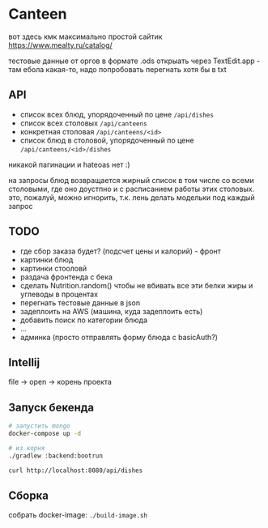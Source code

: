 # Canteen


вот здесь кмк максимально простой сайтик https://www.mealty.ru/catalog/

тестовые данные от оргов в формате .ods открыать через TextEdit.app - 
там ебола какая-то, надо попробовать перегнать хотя бы в txt


## API

- список всех блюд, упорядоченный по цене `/api/dishes`
- список всех столовых `/api/canteens`
- конкретная столовая `/api/canteens/<id>`
- список блюд в столовой, упорядоченный по цене `/api/canteens/<id>/dishes`

никакой пагинации и hateoas нет :)

на запросы блюд возвращается жирный список в том числе со всеми столовыми, где оно доустпно и
с расписанием работы этих столовых. это, пожалуй, можно игнорить, т.к. лень делать 
модельки под каждый запрос  


## TODO

- где сбор заказа будет? (подсчет цены и калорий) - фронт
- картинки блюд
- картинки стооловй
- раздача фронтенда с бека
- сделать Nutrition.random() чтобы не вбивать все эти белки жиры и углеводы в процентах
- перегнать тестовые данные в json
- задеплоить на AWS (машина, куда задеплоить есть)
- добавить поиск по категории блюда
- ...
- админка (просто отправлять форму блюда с basicAuth?)


## Intellij

file -> open -> корень проекта


## Запуск бекенда

```bash
# запустить mongo
docker-compose up -d

# из корня
./gradlew :backend:bootrun

curl http://localhost:8080/api/dishes
```

## Сборка

собрать docker-image: `./build-image.sh`
